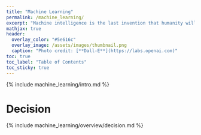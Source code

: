 ```yaml
---
title: "Machine Learning"
permalink: /machine_learning/
excerpt: "Machine intelligence is the last invention that humanity will ever need to make.<br><cite>&#8211; Nick Bostrom &#8211;</cite>"
mathjax: true
header:
  overlay_color: "#5e616c"
  overlay_image: /assets/images/thumbnail.png
  caption: "Photo credit: [**Dall-E**](https://labs.openai.com)"
toc: true
toc_label: "Table of Contents"
toc_sticky: true
---
```


{% include machine_learning/intro.md %}

# Decision

{% include machine_learning/overview/decision.md %}
